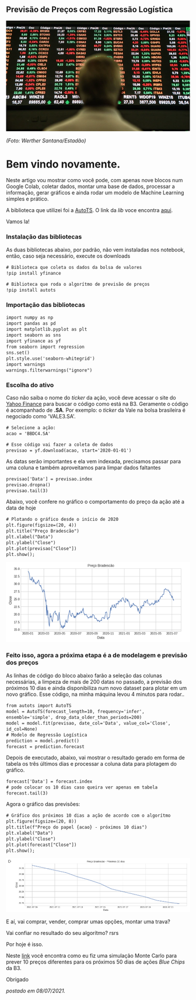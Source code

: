 ## Previsão de Preços com Regressão Logística

![Image](210320204824.jpg)

*(Foto: Werther Santana/Estadão)*


# Bem vindo novamente.

Neste artigo vou mostrar como você pode, com apenas nove blocos num Google Colab, coletar dados, montar uma base de dados, processar a informação, gerar gráficos e ainda rodar um modelo de Machine Learning simples e prático.

A biblioteca que utilizei foi a [AutoTS](https://thecleverprogrammer.com/2021/04/19/autots-in-python-tutorial/). O link da *lib* voce encontra [aqui](https://pypi.org/project/AutoTS/).

Vamos la!

### Instalação das bibliotecas

As duas bibliotecas abaixo, por padrão, não vem instaladas nos notebook, então, caso seja necessário, execute os downloads

```
# Biblioteca que coleta os dados da bolsa de valores
!pip install yfinance
```
```
# Biblioteca que roda o algorítmo de previsão de preços
!pip install autots
```

### Importação das bibliotecas

```
import numpy as np
import pandas as pd
import matplotlib.pyplot as plt
import seaborn as sns
import yfinance as yf
from seaborn import regression
sns.set()
plt.style.use('seaborn-whitegrid')
import warnings
warnings.filterwarnings("ignore")
```

### Escolha do ativo

Caso não saiba o nome do *ticker* da ação, você deve acessar o site do [Yahoo Finance](https://finance.yahoo.com/) para buscar o código como está na B3. Geramente o código é acompanhado de **.SA**. Por exemplo: o *ticker* da Vale na bolsa brasileira é negociado como 'VALE3.SA'. 

```
# Selecione a ação:
acao = 'BBDC4.SA'
```
```
# Esse código vai fazer a coleta de dados
previsao = yf.download(acao, start='2020-01-01')
```

As datas serão importantes e ela vem indexada, precisamos passar para uma coluna e também aproveitamos para limpar dados faltantes

```
previsao['Data'] = previsao.index
previsao.dropna()
previsao.tail(3)
```

Abaixo, você confere no gráfico o comportamento do preço da ação até a data de hoje

```
# Plotando o gráfico desde o início de 2020
plt.figure(figsize=(20, 4))
plt.title("Preço Bradescão")
plt.xlabel("Data")
plt.ylabel("Close")
plt.plot(previsao["Close"])
plt.show();
```
![Image](bbdcatt.png)

### Feito isso, agora a próxima etapa é a de modelagem e previsão dos preços

As linhas de código do bloco abaixo farão a seleção das colunas necessárias, a limpeza de mais de 200 datas no passado, a previsão dos próximos 10 dias e ainda disponibiliza num novo dataset para plotar em um novo gráfico. Esse código, na minha máquina levou 4 minutos para rodar..

```
from autots import AutoTS
model = AutoTS(forecast_length=10, frequency='infer', ensemble='simple', drop_data_older_than_periods=200)
model = model.fit(previsao, date_col='Data', value_col='Close', id_col=None)
# Modelo de Regressão Logística
prediction = model.predict()
forecast = prediction.forecast
```

Depois de executado, abaixo, vai mostrar o resultado gerado em forma de tabela os três últimos dias e processar a coluna data para plotagem do gráfico.

```
forecast['Data'] = forecast.index
# pode colocar os 10 dias caso queira ver apenas em tabela
forecast.tail(3)
```

Agora o gráfico das previsões:

```
# Gráfico dos próximos 10 dias a ação de acordo com o algorítmo
plt.figure(figsize=(20, 8))
plt.title(f"Preço do papel {acao} - próximos 10 dias")
plt.xlabel("Data")
plt.ylabel("Close")
plt.plot(forecast["Close"])
plt.show();
```
![Image](brad10dd.png)

E aí, vai comprar, vender, comprar umas opções, montar uma trava?

Vai confiar no resultado do seu algorítmo? rsrs

Por hoje é isso.

Neste [link](https://share.streamlit.io/joaovictordds/fincancas_mf/main/app.py) você encontra como eu fiz uma simulação Monte Carlo para prever 10 preços diferentes para os próximos 50 dias de ações *Blue Chips* da B3.

Obrigado

*postado em 08/07/2021.*
